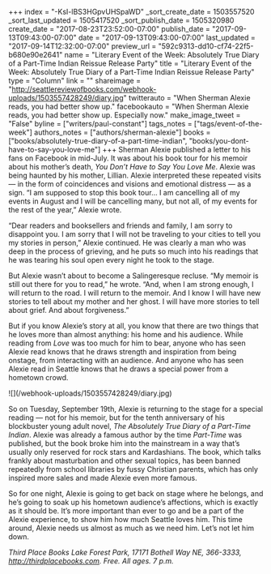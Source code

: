 +++
index = "-KsI-lBS3HGpvUHSpaWD"
_sort_create_date = 1503557520
_sort_last_updated = 1505417520
_sort_publish_date = 1505320980
create_date = "2017-08-23T23:52:00-07:00"
publish_date = "2017-09-13T09:43:00-07:00"
date = "2017-09-13T09:43:00-07:00"
last_updated = "2017-09-14T12:32:00-07:00"
preview_url = "592c9313-dd10-cf74-22f5-b680e90e2641"
name = "Literary Event of the Week: Absolutely True Diary of a Part-Time Indian Reissue Release Party"
title = "Literary Event of the Week: Absolutely True Diary of a Part-Time Indian Reissue Release Party"
type = "Column"
link = ""
shareimage = "http://seattlereviewofbooks.com/webhook-uploads/1503557428249/diary.jpg"
twitterauto = "When Sherman Alexie reads, you had better show up."
facebookauto = "When Sherman Alexie reads, you had better show up. Especially now."
make_image_tweet = "False"
byline = ["writers/paul-constant"]
tags_notes = ["tags/event-of-the-week"]
authors_notes = ["authors/sherman-alexie"]
books = ["books/absolutely-true-diary-of-a-part-time-indian", "books/you-dont-have-to-say-you-love-me"]
+++
Sherman Alexie published a letter to his fans on Facebook in mid-July. It was about his book tour for his memoir about his mother’s death, *You Don’t Have to Say You Love Me*. Alexie was being haunted by his mother, Lillian. Alexie interpreted these repeated visits — in the form of coincidences and visions and emotional distress — as a sign. “I am supposed to stop this book tour… I am cancelling all of my events in August and I will be cancelling many, but not all, of my events for the rest of the year,” Alexie wrote.

“Dear readers and booksellers and friends and family, I am sorry to disappoint you. I am sorry that I will not be traveling to your cities to tell you my stories in person,” Alexie continued. He was clearly a man who was deep in the process of grieving, and he puts so much into his readings that he was tearing his soul open every night he took to the stage.

But Alexie wasn’t about to become a Salingeresque recluse. “My memoir is still out there for you to read,” he wrote. “And, when I am strong enough, I will return to the road. I will return to the memoir. And I know I will have new stories to tell about my mother and her ghost. I will have more stories to tell about grief. And about forgiveness.”

But if you know Alexie’s story at all, you know that there are two things that he loves more than almost anything: his home and his audience. While reading from *Love* was too much for him to bear, anyone who has seen Alexie read knows that he draws strength and inspiration from being onstage, from interacting with an audience. And anyone who has seen Alexie read in Seattle knows that he draws a special power from a hometown crowd.

<p class="image-left">![](/webhook-uploads/1503557428249/diary.jpg)</p>

So on Tuesday, September 19th, Alexie is returning to the stage for a special reading — not for his memoir, but for the tenth anniversary of his blockbuster young adult novel, *The Absolutely True Diary of a Part-Time Indian*. Alexie was already a famous author by the time *Part-Time* was published, but the book broke him into the mainstream in a way that’s usually only reserved for rock stars and Kardashians. The book, which talks frankly about masturbation and other sexual topics, has been banned repeatedly from school libraries by fussy Christian parents, which has only inspired more sales and made Alexie even more famous.

So for one night, Alexie is going to get back on stage where he belongs, and he’s going to soak up his hometown audience’s affections, which is exactly as it should be. It’s more important than ever to go and be a part of the Alexie experience, to show him how much Seattle loves him. This time around, Alexie needs us almost as much as we need him. Let’s not let him down.

*Third Place Books Lake Forest Park, 17171 Bothell Way NE, 366-3333, http://thirdplacebooks.com. Free. All ages. 7 p.m.*
